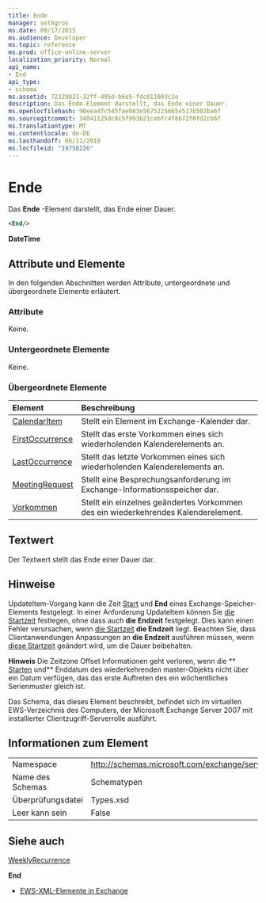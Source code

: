 ```yaml
---
title: Ende
manager: sethgros
ms.date: 09/17/2015
ms.audience: Developer
ms.topic: reference
ms.prod: office-online-server
localization_priority: Normal
api_name:
- End
api_type:
- schema
ms.assetid: 72329821-32ff-495d-b6e5-fdc011003c2e
description: Das Ende-Element darstellt, das Ende einer Dauer.
ms.openlocfilehash: 90eea4fc545fae083e5675225665e517b502ba6f
ms.sourcegitcommit: 34041125dc8c5f993b21cebfc4f8b72f0fd2cb6f
ms.translationtype: MT
ms.contentlocale: de-DE
ms.lasthandoff: 06/11/2018
ms.locfileid: "19758226"
---
```

# <a name="end"></a>Ende

Das **Ende** -Element darstellt, das Ende einer Dauer. 
  
```xml
<End/>
```

 **DateTime**
## <a name="attributes-and-elements"></a>Attribute und Elemente

In den folgenden Abschnitten werden Attribute, untergeordnete und übergeordnete Elemente erläutert.
  
### <a name="attributes"></a>Attribute

Keine.
  
### <a name="child-elements"></a>Untergeordnete Elemente

Keine.
  
### <a name="parent-elements"></a>Übergeordnete Elemente

|**Element**|**Beschreibung**|
|:-----|:-----|
|[CalendarItem](calendaritem.md) <br/> |Stellt ein Element im Exchange-Kalender dar.  <br/> |
|[FirstOccurrence](firstoccurrence.md) <br/> |Stellt das erste Vorkommen eines sich wiederholenden Kalenderelements an.  <br/> |
|[LastOccurrence](lastoccurrence.md) <br/> |Stellt das letzte Vorkommen eines sich wiederholenden Kalenderelements an.  <br/> |
|[MeetingRequest](meetingrequest.md) <br/> |Stellt eine Besprechungsanforderung im Exchange-Informationsspeicher dar.  <br/> |
|[Vorkommen](occurrence.md) <br/> |Stellt ein einzelnes geändertes Vorkommen des ein wiederkehrendes Kalenderelement.  <br/> |
   
## <a name="text-value"></a>Textwert

Der Textwert stellt das Ende einer Dauer dar.
  
## <a name="remarks"></a>Hinweise

UpdateItem-Vorgang kann die Zeit [Start](start.md) und **End** eines Exchange-Speicher-Elements festgelegt. In einer Anforderung UpdateItem können Sie [die Startzeit](start.md) festlegen, ohne dass auch **die Endzeit** festgelegt. Dies kann einen Fehler verursachen, wenn [die Startzeit](start.md) **die Endzeit** liegt. Beachten Sie, dass Clientanwendungen Anpassungen an **die Endzeit** ausführen müssen, wenn [diese Startzeit](start.md) geändert wird, um die Dauer beibehalten. 
  
 **Hinweis** Die Zeitzone Offset Informationen geht verloren, wenn die ** [Starten](start.md) und** Enddatum des wiederkehrenden master-Objekts nicht über ein Datum verfügen, das das erste Auftreten des ein wöchentliches Serienmuster gleich ist. 
  
Das Schema, das dieses Element beschreibt, befindet sich im virtuellen EWS-Verzeichnis des Computers, der Microsoft Exchange Server 2007 mit installierter Clientzugriff-Serverrolle ausführt.
  
## <a name="element-information"></a>Informationen zum Element

|||
|:-----|:-----|
|Namespace  <br/> |http://schemas.microsoft.com/exchange/services/2006/types  <br/> |
|Name des Schemas  <br/> |Schematypen  <br/> |
|Überprüfungsdatei  <br/> |Types.xsd  <br/> |
|Leer kann sein  <br/> |False  <br/> |
   
## <a name="see-also"></a>Siehe auch



[WeeklyRecurrence](weeklyrecurrence.md)
  
 **End**


- [EWS-XML-Elemente in Exchange](ews-xml-elements-in-exchange.md)

